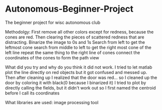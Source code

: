 # Autonomous-Beginner-Project
The beginner project for wisc autonomous club

Methodolgy: 
First remove all other colors except for redness, because the cones are red. 
Then clearing the pieces of scattered redness that are distracting.
Binarize the image to 0s and 1s
Search from left to get the leftmost cone
search from middle to left to get the right most cone of the left line
repeat the same thing to the right line of cones
connect the coordinates of the cones to form the path view


What did you try and why do you think it did not work.
I tried to let matlab plot the line directly on red objects but it got 
confused and messed up.
Then after cleaning up I realized that the door was red...
    so I cleaned up the door by coloring it with black(0 because I 
binarized it)
I tried to plot by directly calling the fields, but it didn't work out
so I first named the centroid before I call its coordinates

What libraries are used:
image processing tool
